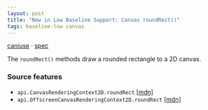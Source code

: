 ```yaml
---
layout: post
title: "New in Low Baseline Support: Canvas roundRect()"
tags: baseline-low canvas
---
```


[caniuse](https://caniuse.com/?search=canvas-roundrect) · [spec](https://html.spec.whatwg.org/multipage/canvas.html#dom-context-2d-roundrect)

The `roundRect()` methods draw a rounded rectangle to a 2D canvas.

### Source features

- ``api.CanvasRenderingContext2D.roundRect`` [[mdn]](https://developer.mozilla.org/en-US/search?q=api.CanvasRenderingContext2D.roundRect)
- ``api.OffscreenCanvasRenderingContext2D.roundRect`` [[mdn]](https://developer.mozilla.org/en-US/search?q=api.OffscreenCanvasRenderingContext2D.roundRect)

